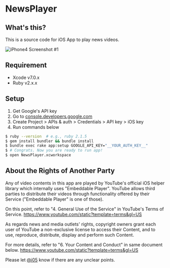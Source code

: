 NewsPlayer
===

## What's this?
This is a source code for iOS App to play news videos.

![iPhone4 Screenshot #1](https://dl.dropboxusercontent.com/u/6998388/NewsPlayer/3.5-inch%20%28iPhone%204%29%20-%20Screenshot%201.jpg)

## Requirement
- Xcode v7.0.x
- Ruby v2.x.x

## Setup
1. Get Google's API key
  1. Go to [console.developers.google.com](https://console.developers.google.com/project)
  1. Create Project > APIs & auth > Credentials > API key > iOS key
1. Run commands below

```bash
$ ruby --version  # e.g., ruby 2.1.5
$ gem install bundler && bundle install
$ bundle exec rake app:setup GOOGLE_API_KEY="__YOUR_AUTH_KEY__"
$ # Congrats. Now you are ready to run app!
$ open NewsPlayer.xcworkspace
```

## About the Rights of Another Party
Any of video contents in this app are played by YouTube's official iOS helper library which internally uses "Embeddable Player".
YouTube allows third parties to distribute their videos through functionality offered by their Service ("Embeddable Player" is one of those).

On this point, refer to "4. General Use of the Service" in YouTube's Terms of Service.
https://www.youtube.com/static?template=terms&gl=US

As regards news and media outlets' rights, copyright owners grant each user of YouTube a non-exclusive license to access their Content, and to use, reproduce, distribute, display and perform such Content.

For more details, refer to "6. Your Content and Conduct" in same document below.
https://www.youtube.com/static?template=terms&gl=US

Please let [@i05](https://twitter.com/intent/tweet?text=%40i05%20%0A&hashtags=ZapApp) know if there are any unclear points.
